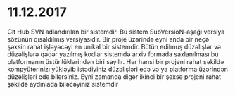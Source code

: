 # 11.12.2017
Git Hub SVN adlandırılan bir sistemdir. Bu sistem SubVersioN-aşağı versiya sözünün qısaldılmış versiyasıdır. 
Bir proje üzərində eyni anda bir neçə şəxsin rahat işləyəcəyi en unikal bir sistemdir. Bütün edilmuş düzəlişlər və düzəlişlərə
qədər yazılmış kodlar sistemdə arxiv formada saxlanılması bu platformanın üstünlüklərindən biri sayılır.
Hər hansi bir projeni rahat şəkildə kompyüterinizı yükləyib istədiyiniz düzəlişləri edə və ya platforma üzərindən
düzəlişləri edə bilərsiniz. Eyni zamanda digər ikinci bir şəxsə projeni rahat şəkildə aydınlada biləcəyiniz sistemdir
